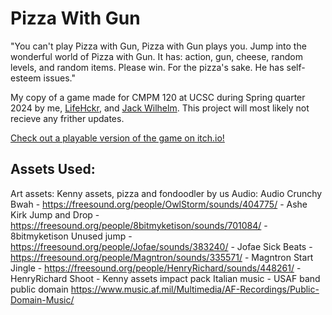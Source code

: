 # Pizza With Gun

"You can't play Pizza with Gun, Pizza with Gun plays you. Jump into the wonderful world of Pizza with Gun. It has: action, gun, cheese, random levels, and random items. Please win. For the pizza's sake. He has self-esteem issues."

My copy of a game made for CMPM 120 at UCSC during Spring quarter 2024 by me, [
LifeHckr](https://github.com/LifeHckr), and 
[Jack Wilhelm](https://github.com/JackWilhelm). This project will most likely not recieve any frither updates. 

[Check out a playable version of the game on itch.io!](https://lifehckr.itch.io/pizza-with-gun)




## Assets Used:
Art assets: Kenny assets, pizza and fondoodler by us
Audio:
Audio Crunchy Bwah - https://freesound.org/people/OwlStorm/sounds/404775/ - Ashe Kirk 
Jump and Drop - https://freesound.org/people/8bitmyketison/sounds/701084/ - 8bitmyketison 
Unused jump - https://freesound.org/people/Jofae/sounds/383240/ - Jofae 
Sick Beats - https://freesound.org/people/Magntron/sounds/335571/ - Magntron 
Start Jingle - https://freesound.org/people/HenryRichard/sounds/448261/ - HenryRichard
Shoot - Kenny assets impact pack
Italian music - USAF band public domain https://www.music.af.mil/Multimedia/AF-Recordings/Public-Domain-Music/
